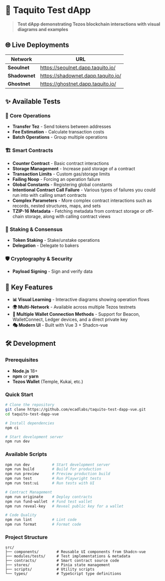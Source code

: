 # 🚀 Taquito Test dApp

> **Test dApp demonstrating Tezos blockchain interactions with visual diagrams and examples**

## 🌐 Live Deployments

| Network       | URL                                |
| ------------- | ---------------------------------- |
| **Seoulnet**  | https://seoulnet.dapp.taquito.io/  |
| **Shadownet** | https://shadownet.dapp.taquito.io/ |
| **Ghostnet**  | https://ghostnet.dapp.taquito.io/  |

## ✨ Available Tests

### 🎯 **Core Operations**

- **Transfer Tez** - Send tokens between addresses
- **Fee Estimation** - Calculate transaction costs
- **Batch Operations** - Group multiple operations

### 🏗️ **Smart Contracts**

- **Counter Contract** - Basic contract interactions
- **Storage Management** - Increase paid storage of a contract
- **Transaction Limits** - Custom gas/storage limits
- **Failing Noop** - Forcing an operation failure
- **Global Constants** - Registering global constants
- **Intentional Contract Call Failure** - Various types of failures you could run into with calling smart contracts
- **Complex Parameters** - More complex contract interactions such as records, nested structures, maps, and sets
- **TZIP-16 Metadata** - Fetching metadata from contract storage or off-chain storage, along with calling contract views

### 🔐 **Staking & Consensus**

- **Token Staking** - Stake/unstake operations
- **Delegation** - Delegate to bakers

### 🛡️ **Cryptography & Security**

- **Payload Signing** - Sign and verify data

## 🎨 Key Features

- **📊 Visual Learning** - Interactive diagrams showing operation flows
- **🌍 Multi-Network** - Available across multiple Tezos testnets
- **🔐 Multiple Wallet Connection Methods** - Support for Beacon, WalletConnect, Ledger devices, and a direct private key
- **🎭 Modern UI** - Built with Vue 3 + Shadcn-vue

## 🛠️ Development

### Prerequisites

- **Node.js** 18+
- **npm** or **yarn**
- **Tezos Wallet** (Temple, Kukai, etc.)

### Quick Start

```bash
# Clone the repository
git clone https://github.com/ecadlabs/taquito-test-dapp-vue.git
cd taquito-test-dapp-vue

# Install dependencies
npm ci

# Start development server
npm run dev
```

### Available Scripts

```bash
npm run dev          # Start development server
npm run build        # Build for production
npm run preview      # Preview production build
npm run test         # Run Playwright tests
npm run test:ui      # Run tests with UI

# Contract Management
npm run originate    # Deploy contracts
npm run fund-wallet  # Fund test wallet
npm run reveal-key   # Reveal public key for a wallet

# Code Quality
npm run lint         # Lint code
npm run format       # Format code
```

### Project Structure

```
src/
├── components/        # Reusable UI components from Shadcn-vue
├── modules/tests/     # Test implementations & metadata
├── contracts/         # Smart contract source code
├── stores/            # Pinia state management
├── scripts/           # Utility scripts
└── types/             # TypeScript type definitions
```
